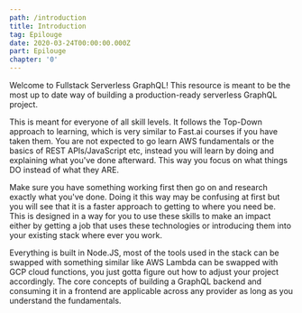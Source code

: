```yaml
---
path: /introduction
title: Introduction
tag: Epilouge
date: 2020-03-24T00:00:00.000Z
part: Epilouge
chapter: '0'
---
```

Welcome to Fullstack Serverless GraphQL! This resource is meant to be the most up to date way of building a production-ready serverless GraphQL project.

This is meant for everyone of all skill levels. It follows the Top-Down approach to learning, which is very similar to Fast.ai courses if you have taken them. You are not expected to go learn AWS fundamentals or the basics of REST APIs/JavaScript etc, instead you will learn by doing and explaining what you've done afterward. This way you focus on what things DO instead of what they ARE.

Make sure you have something working first then go on and research exactly what you've done. Doing it this way may be confusing at first but you will see that it is a faster approach to getting to where you need be. This is designed in a way for you to use these skills to make an impact either by getting a job that uses these technologies or introducing them into your existing stack where ever you work.

Everything is built in Node.JS, most of the tools used in the stack can be swapped with something similar like AWS Lambda can be swapped with GCP cloud functions, you just gotta figure out how to adjust your project accordingly. The core concepts of building a GraphQL backend and consuming it in a frontend are applicable across any provider as long as you understand the fundamentals.
